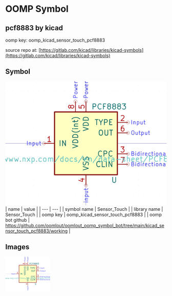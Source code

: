 # OOMP Symbol  
## pcf8883  by kicad  
  
oomp key: oomp_kicad_sensor_touch_pcf8883  
  
source repo at: [https://gitlab.com/kicad/libraries/kicad-symbols](https://gitlab.com/kicad/libraries/kicad-symbols)  
## Symbol  
  
[![working.png](working_600.png)](working.png)  
| name | value | 
| --- | --- | 
| symbol name | Sensor_Touch | 
| library name | Sensor_Touch | 
| oomp key | oomp_kicad_sensor_touch_pcf8883 | 
| oomp bot github | https://github.com/oomlout/oomlout_oomp_symbol_bot/tree/main/kicad_sensor_touch_pcf8883/working | 
## Images  
  
[![working.png](working_140.png)](working.png)  
